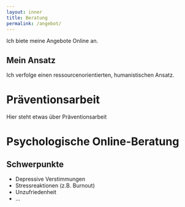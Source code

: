 ```yaml
---
layout: inner
title: Beratung
permalink: /angebot/
---
```


Ich biete meine Angebote Online an. 

## Mein Ansatz
Ich verfolge einen ressourcenorientierten, humanistischen Ansatz. 

# Präventionsarbeit
Hier steht etwas über Präventionsarbeit

# Psychologische Online-Beratung
## Schwerpunkte
- Depressive Verstimmungen <br />
- Stressreaktionen (z.B. Burnout) <br />
- Unzufriedenheit <br />
- ...


